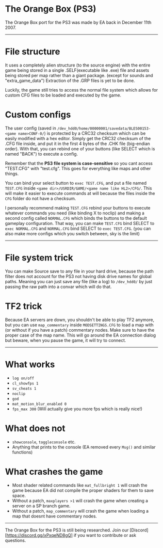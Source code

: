 # The Orange Box (PS3)

The Orange Box port for the PS3 was made by EA back in December 11th 2007.

---

# File structure

It uses a completely alien structure (to the source engine) with the entire game being stored in a single .SELF(executable like .exe) file and assets being stored per map rather than a giant package. (except for sounds and "extra_game_data")
Extraction of the .GRP files is yet to be done.

Luckily, the game still tries to access the normal file system which allows for custom CFG files to be loaded and executed by the game.

# Custom configs

The user config (saved in `/dev_hdd0/home/00000001/savedata/BLES00153-<game name>CONF-0/`) is protected by a CRC32 checksum which can be easily modified with a hex editor. Simply get the CRC32 checksum of the .CFG file inside, and put it in the first 4 bytes of the .CHK file (big-endian order). With that, you can rebind one of your buttons (like SELECT which is named "BACK") to execute a config.

Remember that the **PS3 file system is case-sensitive** so you cant access "TEST.CFG" with "test.cfg". This goes for everything like maps and other things.

You can bind your select button to `exec TEST.CFG`, and put a file named `TEST.CFG` inside `<game dir>/USRDIR/GAME/<game name like HL2>/CFG/`. This will make it easier to execute commands at will because the files inside the `CFG` folder do not have a checksum.

I personally recommend making `TEST.CFG` rebind your buttons to execute whatever commands you need (like binding X to noclip) and making a second config called `NORMAL.CFG` which binds the buttons to the default gameplay configuration. That way, you can make `TEST.CFG` bind SELECT to `exec NORMAL.CFG` and `NORMAL.CFG` bind SELECT to `exec TEST.CFG`. (you can also make more configs which you switch between, sky is the limit)

---

# File system trick

You can make Source save to any file in your hard drive, because the path filter does not account for the PS3 not having disk drive names for global paths. Meaning you can just save any file (like a log) to `/dev_hdd0/` by just passing the raw path into a convar which will do that.

# TF2 trick

Because EA servers are down, you shouldn't be able to play TF2 anymore, but you can use `map_commentary` inside `MODSETTINGS.CFG` to load a map with (or without if you have a patch) commentary nodes. Make sure to have the proper case of the map name. This will go around the EA connection dialog but beware, when you pause the game, it will try to connect.

---

# What works

* `log on/off`
* `cl_showfps 1`
* `sv_cheats 1`
* `noclip`
* `god`
* `mat_motion_blur_enabled 0`
* `fps_max 300` (Will actually give you more fps which is really nice!)

# What does not

* `showconsole`, `toggleconsole` etc.
* Anything that prints to the console (EA removed every `Msg()` and similar functions)

# What crashes the game

* Most shader related commands like `mat_fullbright 1` will crash the game because EA did not compile the proper shaders for them to save space.
* Without a patch, `maxplayers >1` will crash the game when creating a server on a SP branch game.
* Without a patch, `map_commentary` will crash the game when loading a map that doesnt have commentary nodes.

---

The Orange Box for the PS3 is still being researched. Join our [Discord][https://discord.gg/xPxqeND8gQ] if you want to contribute or ask questions.
